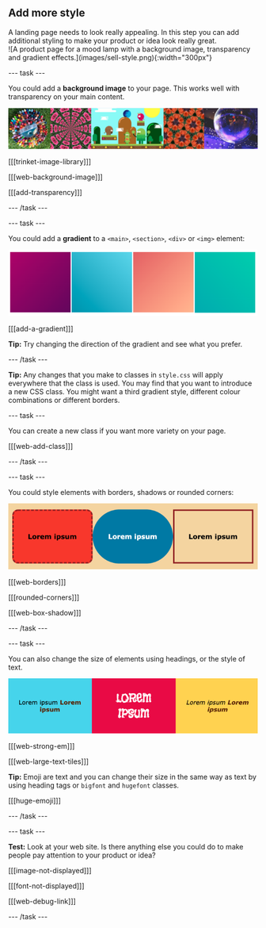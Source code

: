 ## Add more style

<div style="display: flex; flex-wrap: wrap">
<div style="flex-basis: 200px; flex-grow: 1; margin-right: 15px;">
A landing page needs to look really appealing. In this step you can add additional styling to make your product or idea look really great. 
</div>
<div>
![A product page for a mood lamp with a background image, transparency and gradient effects.](images/sell-style.png){:width="300px"}
</div>
</div>

--- task ---

You could add a **background image** to your page. This works well with transparency on your main content. 

![A strip of example projects with a background image and transparancy adjustment to the main content.](images/background-image.png)

[[[trinket-image-library]]] 

[[[web-background-image]]]

[[[add-transparency]]]

--- /task ---

--- task ---

You could add a **gradient** to a `<main>`, `<section>`, `<div>` or `<img>` element:

![A strip of gradients using different colour palettes.](images/gradients.png)

[[[add-a-gradient]]]

**Tip:** Try changing the direction of the gradient and see what you prefer. 

--- /task ---

**Tip:** Any changes that you make to classes in `style.css` will apply everywhere that the class is used. You may find that you want to introduce a new CSS class. You might want a third gradient style, different colour combinations or different borders.

--- task ---

You can create a new class if you want more variety on your page.

[[[web-add-class]]]

--- /task ---

--- task ---

You could style elements with borders, shadows or rounded corners:

![A strip of elements with rounded corners and strong text.](images/style-examples.png)

[[[web-borders]]]

[[[rounded-corners]]]

[[[web-box-shadow]]]

--- /task ---

--- task ---

You can also change the size of elements using headings, or the style of text. 

![A list with bold text in different colours.](images/strong-example.png)

[[[web-strong-em]]]

[[[web-large-text-tiles]]]

**Tip:** Emoji are text and you can change their size in the same way as text by using heading tags or `bigfont` and `hugefont` classes. 

[[[huge-emoji]]]

--- /task ---

--- task ---

**Test:** Look at your web site. Is there anything else you could do to make people pay attention to your product or idea?

[[[image-not-displayed]]]

[[[font-not-displayed]]]

[[[web-debug-link]]]

--- /task ---